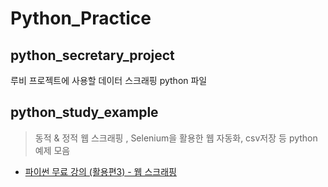 # Python_Practice

## python_secretary_project

루비 프로젝트에 사용할 데이터 스크래핑 python 파일

## python_study_example

> 동적 & 정적 웹 스크래핑 , Selenium을 활용한 웹 자동화, csv저장 등 python 예제 모음

- [파이썬 무료 강의 (활용편3) - 웹 스크래핑 ](https://www.inflearn.com/course/%ED%8C%8C%EC%9D%B4%EC%8D%AC-%EC%9B%B9-%EC%8A%A4%ED%81%AC%EB%9E%98%ED%95%91/dashboard)
